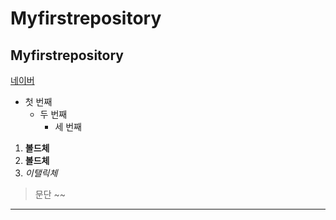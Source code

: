 # Myfirstrepository
## Myfirstrepository  

[네이버](https://www.naver.com/)

- 첫 번째
  - 두 번째
    - 세 번째
    
1. **볼드체**
2. __볼드체__
3. *이탤릭체*

>문단 ~~
>

* * *
